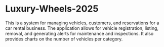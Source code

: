 # Luxury-Wheels-2025
This is a system for managing vehicles, customers, and reservations for a car rental business. The application allows for vehicle registration, listing, removal, and generating alerts for maintenance and inspections. It also provides charts on the number of vehicles per category.

